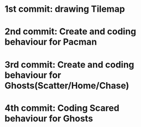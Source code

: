 # 1st commit: drawing Tilemap
# 2nd commit: Create and coding behaviour for Pacman
# 3rd commit: Create and coding behaviour for Ghosts(Scatter/Home/Chase)
# 4th commit: Coding Scared behaviour for Ghosts
